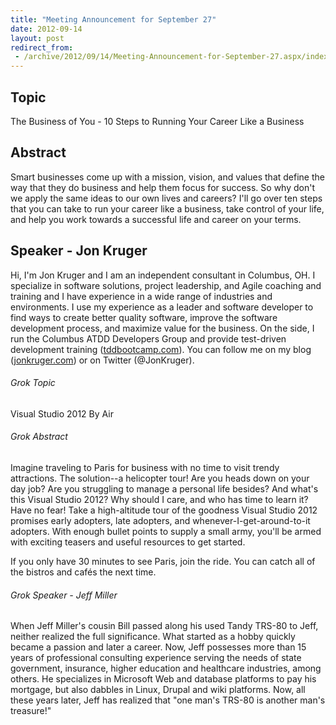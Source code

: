```yaml
---
title: "Meeting Announcement for September 27"
date: 2012-09-14
layout: post
redirect_from:
 - /archive/2012/09/14/Meeting-Announcement-for-September-27.aspx/index.html
---
```


## Topic

The Business of You - 10 Steps to Running Your Career Like a Business

## Abstract

Smart businesses come up with a mission, vision, and values that define the way that they do business and help them focus for success. So why don't we apply the same ideas to our own lives and careers? I'll go over ten steps that you can take to run your career like a business, take control of your life, and help you work towards a successful life and career on your terms.

## Speaker - Jon Kruger

Hi, I'm Jon Kruger and I am an independent consultant in Columbus, OH. I specialize in software solutions, project leadership, and Agile coaching and training and I have experience in a wide range of industries and environments. I use my experience as a leader and software developer to find ways to create better quality software, improve the software development process, and maximize value for the business. On the side, I run the Columbus ATDD Developers Group and provide test-driven development training ([tddbootcamp.com](http://tddbootcamp.com/)). You can follow me on my blog ([jonkruger.com](http://jonkruger.com/)) or on Twitter (@JonKruger).

###### Grok Topic

Visual Studio 2012 By Air

###### Grok Abstract

Imagine traveling to Paris for business with no time to visit trendy attractions. The solution--a helicopter tour! Are you heads down on your day job? Are you struggling to manage a personal life besides? And what's this Visual Studio 2012? Why should I care, and who has time to learn it? Have no fear! Take a high-altitude tour of the goodness Visual Studio 2012 promises early adopters, late adopters, and whenever-I-get-around-to-it adopters. With enough bullet points to supply a small army, you'll be armed with exciting teasers and useful resources to get started.

If you only have 30 minutes to see Paris, join the ride. You can catch all of the bistros and cafés the next time.

###### Grok Speaker - Jeff Miller

When Jeff Miller's cousin Bill passed along his used Tandy TRS-80 to Jeff, neither realized the full significance. What started as a hobby quickly became a passion and later a career. Now, Jeff possesses more than 15 years of professional consulting experience serving the needs of state government, insurance, higher education and healthcare industries, among others. He specializes in Microsoft Web and database platforms to pay his mortgage, but also dabbles in Linux, Drupal and wiki platforms. Now, all these years later, Jeff has realized that "one man's TRS-80 is another man's treasure!"
